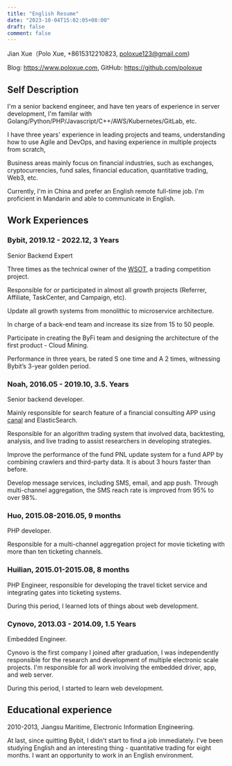 ```yaml
---
title: "English Resume"
date: "2023-10-04T15:02:05+08:00"
draft: false
comment: false
---
```


Jian Xue（Polo Xue, +8615312210823, poloxue123@gmail.com)

Blog: https://www.poloxue.com, GitHub: https://github.com/poloxue

## **Self Description**

I'm a senior backend engineer, and have ten years of experience in server development, I'm familar with Golang/Python/PHP/Javascript/C++/AWS/Kubernetes/GitLab, etc.

I have three years' experience in leading projects and teams, understanding how to use Agile and DevOps, and having experience in multiple projects from scratch, 

Business areas mainly focus on financial industries, such as exchanges, cryptocurrencies, fund sales, financial education, quantitative trading, Web3, etc.

Currently, I'm in China and prefer an English remote full-time job. I'm proficient in Mandarin and able to communicate in English.

## **Work Experiences**

### **Bybit, 2019.12 - 2022.12, 3 Years**

Senior Backend Expert

Three times as the technical owner of the [WSOT](https://www.bybit.com/wsot2022), a trading competition project. 

Responsible for or participated in almost all growth projects (Referrer, Affiliate, TaskCenter, and Campaign, etc).

Update all growth systems from monolithic to microservice architecture.

In charge of a back-end team and increase its size from 15 to 50 people.

Participate in creating the ByFi team and designing the architecture of the first product - Cloud Mining.

Performance in three years, be rated S one time and A 2 times, witnessing Bybit’s 3-year golden period.

### **Noah, 2016.05 - 2019.10, 3.5. Years**

Senior backend developer.

Mainly responsible for search feature of a financial consulting APP using [canal](https://https://github.com/alibaba/canal) and ElasticSearch. 

Responsible for an algorithm trading system that involved data, backtesting, analysis, and live trading to assist researchers in developing strategies.

Improve the performance of the fund PNL update system for a fund APP by combining crawlers and third-party data. It is about 3 hours faster than before. 

Develop message services, including SMS, email, and app push. Through multi-channel aggregation, the SMS reach rate is improved from 95% to over 98%.

### **Huo, 2015.08-2016.05, 9 months**

PHP developer.

Responsible for a multi-channel aggregation project for movie ticketing with more than ten ticketing channels.

### **Huilian, 2015.01-2015.08, 8 months**

PHP Engineer, responsible for developing the travel ticket service and integrating gates into ticketing systems.

During this period, I learned lots of things about web development.

### **Cynovo, 2013.03 - 2014.09, 1.5 Years**

Embedded Engineer.

Cynovo is the first company I joined after graduation, I was independently responsible for the research and development of multiple electronic scale projects. I'm responsible for all work involving the embedded driver, app, and web server. 

During this period, I started to learn web development.


## **Educational experience**

2010-2013, Jiangsu Maritime, Electronic Information Engineering.

At last, since quitting Bybit, I didn't start to find a job immediately. I've been studying English and an interesting thing - quantitative trading for eight months. I want an opportunity to work in an English environment.

